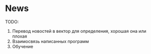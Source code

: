 # News

TODO:

1) Перевод новостей в вектор для определения, хорошая она или плохая
2) Взаимосвязь написанных программ
3) Обучение
